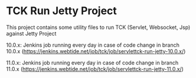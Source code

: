 TCK Run Jetty Project
=====================
This project contains some utility files to run TCK (Servlet, Websocket, Jsp) against Jetty Project

10.0.x: Jenkins job running every day in case of code change in branch 10.0.x (https://jenkins.webtide.net/job/tck/job/servlettck-run-jetty-10.0.x/)

11.0.x: Jenkins job running every day in case of code change in branch 11.0.x (https://jenkins.webtide.net/job/tck/job/servlettck-run-jetty-11.0.x/)
